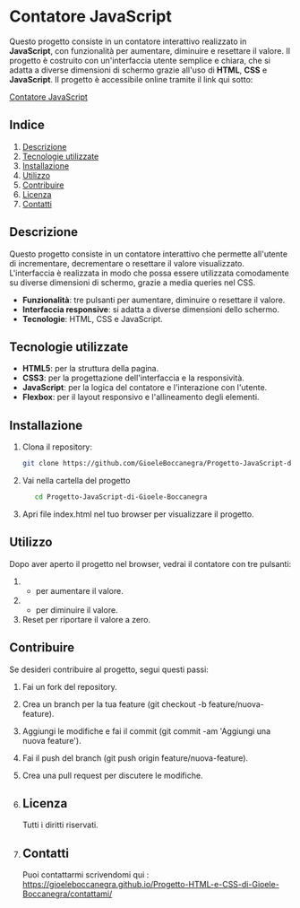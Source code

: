 # Contatore JavaScript

Questo progetto consiste in un contatore interattivo realizzato in **JavaScript**, con funzionalità per aumentare, diminuire e resettare il valore. Il progetto è costruito con un'interfaccia utente semplice e chiara, che si adatta a diverse dimensioni di schermo grazie all'uso di **HTML**, **CSS** e **JavaScript**. Il progetto è accessibile online tramite il link qui sotto:

[Contatore JavaScript](https://contatorejsgioeleboccanegra.netlify.app/)

## Indice

1. [Descrizione](#descrizione)
2. [Tecnologie utilizzate](#tecnologie-utilizzate)
3. [Installazione](#installazione)
4. [Utilizzo](#utilizzo)
5. [Contribuire](#contribuire)
6. [Licenza](#licenza)
7. [Contatti](#contatti)

## Descrizione

Questo progetto consiste in un contatore interattivo che permette all'utente di incrementare, decrementare o resettare il valore visualizzato. L'interfaccia è realizzata in modo che possa essere utilizzata comodamente su diverse dimensioni di schermo, grazie a media queries nel CSS.

- **Funzionalità**: tre pulsanti per aumentare, diminuire o resettare il valore.
- **Interfaccia responsive**: si adatta a diverse dimensioni dello schermo.
- **Tecnologie**: HTML, CSS e JavaScript.

## Tecnologie utilizzate

- **HTML5**: per la struttura della pagina.
- **CSS3**: per la progettazione dell'interfaccia e la responsività.
- **JavaScript**: per la logica del contatore e l'interazione con l'utente.
- **Flexbox**: per il layout responsivo e l'allineamento degli elementi.

## Installazione

1. Clona il repository:
   ```bash
   git clone https://github.com/GioeleBoccanegra/Progetto-JavaScript-di-Gioele-Boccanegra.git
2. Vai nella cartella del progetto
   ```bash
      cd Progetto-JavaScript-di-Gioele-Boccanegra
4. Apri file index.html nel tuo browser per visualizzare il progetto.

## Utilizzo

Dopo aver aperto il progetto nel browser, vedrai il contatore con tre pulsanti:

1. + per aumentare il valore.
2. - per diminuire il valore.
3. Reset per riportare il valore a zero.

## Contribuire
Se desideri contribuire al progetto, segui questi passi:

1. Fai un fork del repository.
2. Crea un branch per la tua feature (git checkout -b feature/nuova-feature).
3. Aggiungi le modifiche e fai il commit (git commit -am 'Aggiungi una nuova feature').
4. Fai il push del branch (git push origin feature/nuova-feature).
5. Crea una pull request per discutere le modifiche.

6. ## Licenza
   Tutti i diritti riservati.


8. ## Contatti
   Puoi contattarmi scrivendomi qui : https://gioeleboccanegra.github.io/Progetto-HTML-e-CSS-di-Gioele-Boccanegra/contattami/
